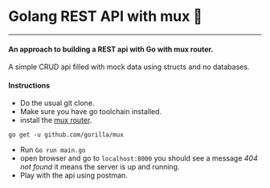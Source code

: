# Golang REST API with mux :rocket:
---

#### An approach to building a REST api with Go with mux router.

A simple CRUD api filled with mock data using structs and no databases.

#### Instructions
* Do the usual git clone.
* Make sure you have go toolchain installed.
* install the [mux router](https://github.com/gorilla/mux).
```
go get -u github.com/gorilla/mux
```
* Run ``` Go run main.go ```
* open browser and go to ``` localhost:8000 ```
you should see a message *404 not found* it means the server is up and running.
* Play with the api using postman.

